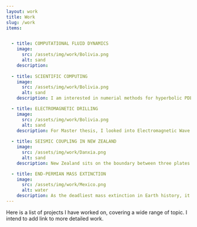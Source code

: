 ```yaml
---
layout: work
title: Work
slug: /work
items:


  - title: COMPUTATIONAL FLUID DYNAMICS
    image:
      src: /assets/img/work/Bolivia.png
      alt: sand
    description: 
    
  - title: SCIENTIFIC COMPUTING
    image:
      src: /assets/img/work/Bolivia.png
      alt: sand
    description: I am interested in numerial methods for hyperbolic PDEs. I investigated the techniques of Riemann ghost fluid method in solving the compressible multimaterial unsteady Euler equations. I used MUSCL-Hancock with Super-bee slop limiter and HLLC as the approximate Riemann problem solver. I am also interested in robust methods for material interface modelling such as level set methods. 

  - title: ELECTROMAGNETIC DRILLING 
    image:
      src: /assets/img/work/Bolivia.png
      alt: sand
    description: For Master thesis, I looked into Electromagnetic Wave Drilling which has potential to drastically increase the number of geothermal sites, and accelerate progress toward a net zero energy sector.
    
  - title: SEISMIC COUPLING IN NEW ZEALAND
    image:
      src: /assets/img/work/Danxia.png
      alt: sand
    description: New Zealand sits on the boundary between three plates. This unique configuration creates many breathtaking landscape and geophysics features. Seismic coupling is dependent on local lithology, and is crucial for determining local earthquake risks.  

  - title: END-PERMIAN MASS EXTINCTION
    image:
      src: /assets/img/work/Mexico.png
      alt: water
    description: As the deadliest mass extinction in Earth history, it eliminated 90% creatures on Earth. The primary cause is the eruption of Siberian Trap. Here we will take a look at the chain reaction from it.
---
```


Here is a list of projects I have worked on, covering a wide range of topic. I intend to add link to more detailed work.
<br />
<br />
